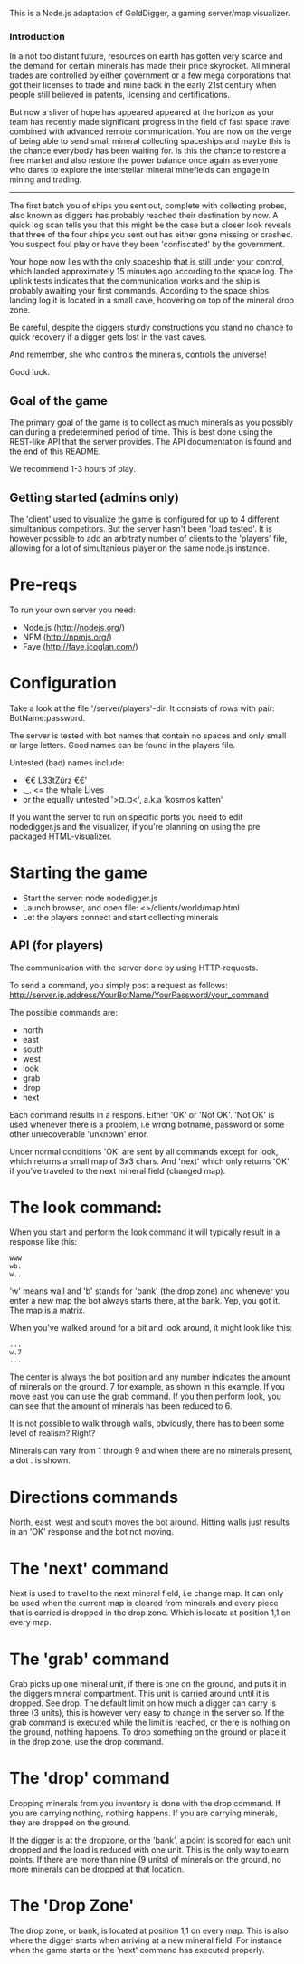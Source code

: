 This is a Node.js adaptation of GoldDigger, a gaming server/map visualizer.

### Introduction
 In a not too distant future, resources on earth has gotten very scarce and the demand for certain minerals has made their price skyrocket. All mineral trades are controlled by either government or a few mega corporations that got their licenses to trade and mine back in the early 21st century when people still believed in patents, licensing and certifications.

 But now a sliver of hope has appeared appeared at the horizon as your team has recently made significant progress in the field of fast space travel combined with advanced remote communication. You are now on the verge of being able to send small mineral collecting spaceships and maybe this is the chance everybody has been waiting for. Is this the chance to restore a free market and also restore the power balance once again as everyone who dares to explore the interstellar mineral minefields can engage in mining and trading.
 
---

 The first batch you of ships you sent out, complete with collecting probes, also known as diggers has probably reached their destination by now. A quick log scan tells you that this might be the case but a closer look reveals that three of the four ships you sent out has either gone missing or crashed. You suspect foul play or have they been 'confiscated' by the government.

 Your hope now lies with the only spaceship that is still under your control, which landed approximately 15 minutes ago according to the space log. The uplink tests indicates that the communication works and the ship is probably awaiting your first commands. According to the space ships landing log it is located in a small cave, hoovering on top of the mineral drop zone.

Be careful, despite the diggers sturdy constructions you stand no chance to quick recovery if a digger gets lost in the vast caves. 

And remember, she who controls the minerals, controls the universe!

Good luck.


## Goal of the game

The primary goal of the game is to collect as much minerals as you possibly can during a predetermined period of time. This is best done using the REST-like API that the server provides. The API documentation is found and the end of this README.

We recommend 1-3 hours of play.

## Getting started (admins only)

The 'client' used to visualize the game is configured for up to 4 different simultanious competitors. But the server hasn't been 'load tested'. It is however possible to add an arbitraty number of clients to the 'players' file, allowing for a lot of simultanious player on the same node.js instance.

# Pre-reqs

To run your own server you need:

-   Node.js (http://nodejs.org/)
-   NPM (http://npmjs.org/)
-   Faye (http://faye.jcoglan.com/)

# Configuration

Take a look at the file '<path to nodedigger>/server/players'-dir. It consists of rows with pair: BotName:password. 

The server is tested with bot names that contain no spaces and only small or large letters. Good names can be found in the players file. 

Untested (bad) names include: 

*   '€€ L33tZûrz €€'
*   ._. <= the whale Lives 
*   or the equally untested '>¤.¤<', a.k.a 'kosmos katten'

If you want the server to run on specific ports you need to edit nodedigger.js and the visualizer, if you're planning on using the pre packaged HTML-visualizer.

# Starting the game

- Start the server: node nodedigger.js
- Launch browser, and open file: <<nodediggerdir>>/clients/world/map.html
- Let the players connect and start collecting minerals

## API (for players)

The communication with the server done by using HTTP-requests.

To send a command, you simply post a request as follows:
http://server.ip.address/YourBotName/YourPassword/your_command

The possible commands are: 

*   north
*   east
*   south
*   west
*   look
*   grab
*   drop
*   next

Each command results in a respons. Either 'OK' or 'Not OK'. 'Not OK' is used whenever there is a problem, i.e wrong botname, password or some other unrecoverable 'unknown' error. 

Under normal conditions 'OK' are sent by all commands except for look, which returns a small map of 3x3 chars. And 'next' which only returns 'OK' if you've traveled to the next mineral field (changed map).

# The look command:

When you start and perform the look command it will typically result in a response like this:

    www
    wb.
    w..

'w' means wall and 'b' stands for 'bank' (the drop zone) and whenever you enter a new map the bot always starts there, at the bank. Yep, you got it. The map is a matrix.

When you've walked around for a bit and look around, it might look like this:

    ...
    w.7
    ...

The center is always the bot position and any number indicates the amount of minerals on the ground. 7 for example, as shown in this example. If you move east you can use the grab command. If you then perform look, you can see that the amount of minerals has been reduced to 6.

It is not possible to walk through walls, obviously, there has to been some level of realism? Right?

Minerals can vary from 1 through 9 and when there are no minerals present, a dot . is shown. 

# Directions commands

North, east, west and south moves the bot around. Hitting walls just results in an 'OK' response and the bot not moving.

# The 'next' command

Next is used to travel to the next mineral field, i.e change map. It can only be used when the current map is cleared from minerals and every piece that is carried is dropped in the drop zone. Which is locate at position 1,1 on every map.

# The 'grab' command

Grab picks up one mineral unit, if there is one on the ground, and puts it in the diggers mineral compartment.  This unit is carried around until it is dropped. See drop. The default limit on how much a digger can carry is three (3 units), this is however very easy to change in the server so. If the grab command is executed while the limit is reached, or there is nothing on the ground, nothing happens. To drop something on the ground or place it in the drop zone, use the drop command.

# The 'drop' command

Dropping minerals from you inventory is done with the drop command. If you are carrying nothing, nothing happens. If you are carrying minerals, they are dropped on the ground. 

If the digger is at the dropzone, or the 'bank', a point is scored for each unit dropped and the load is reduced with one unit. This is the only way to  earn points. If there are more than nine (9 units) of minerals on the ground, no more minerals can be dropped at that location.

# The 'Drop Zone'

The drop zone, or bank, is located at position 1,1 on every map. This is also where the digger starts when arriving at a new mineral field. For instance when the game starts or the 'next' command has executed properly.
